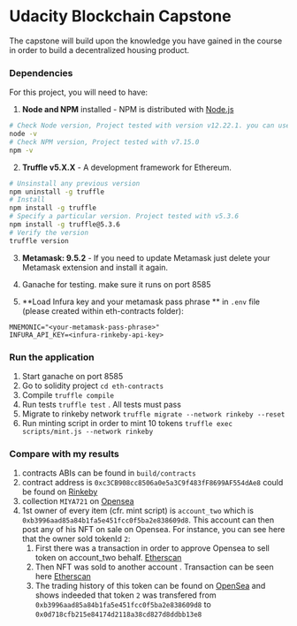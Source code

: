 # Udacity Blockchain Capstone

The capstone will build upon the knowledge you have gained in the course in order to build a decentralized housing product. 

### Dependencies
For this project, you will need to have:
1. **Node and NPM** installed - NPM is distributed with [Node.js](https://www.npmjs.com/get-npm)
```bash
# Check Node version, Project tested with version v12.22.1. you can use "nvm" to switch between node versions
node -v
# Check NPM version, Project tested with v7.15.0
npm -v
```


2. **Truffle v5.X.X** - A development framework for Ethereum. 
```bash
# Unsinstall any previous version
npm uninstall -g truffle
# Install
npm install -g truffle
# Specify a particular version. Project tested with v5.3.6
npm install -g truffle@5.3.6
# Verify the version
truffle version
```


3. **Metamask: 9.5.2** - If you need to update Metamask just delete your Metamask extension and install it again.


4. Ganache for testing. make sure it runs on port 8585

5. **Load Infura key and your metamask pass phrase  ** in `.env` file (please created within eth-contracts folder):
```
MNEMONIC="<your-metamask-pass-phrase>"
INFURA_API_KEY=<infura-rinkeby-api-key>
```

### Run the application

1. Start ganache on port 8585
2. Go to solidity project `cd eth-contracts`
3. Compile `truffle compile`
4. Run tests `truffle test` . All tests must pass
5. Migrate to rinkeby network `truffle migrate --network rinkeby --reset`
6. Run minting script in order to mint 10 tokens `truffle exec scripts/mint.js --network rinkeby`


### Compare with my results

1. contracts ABIs can be found in `build/contracts`
2. contract address is `0xc3CB908cc8506a0e5a3C9f483fF8699AF554dAe8` could be found on [Rinkeby](https://rinkeby.etherscan.io/address/0xc3CB908cc8506a0e5a3C9f483fF8699AF554dAe8)
3. collection `MIYA721` on [Opensea](https://testnets.opensea.io/collection/miya721)
4. 1st owner of every item (cfr. mint script) is `account_two` which is `0xb3996aad85a84b1fa5e451fcc0f5ba2e838609d8`.  This account can then post any of his NFT on sale on Opensea. For instance, you can see here that the owner sold tokenId `2`:
   1. First there was a transaction in order to approve Opensea to sell token on account_two behalf. [Etherscan](https://rinkeby.etherscan.io/tx/0x0b9151b0119f8ece9db0e4ab086df2254d96dcdc67bdcaf6ca551aa0f6b7b753)
   2. Then NFT was sold to another account . Transaction can be seen here [Etherscan](https://rinkeby.etherscan.io/tx/0xa6772fcfc230921612aa47fbfe699616926e8f121d44f5f62be4be9586773014)
   3. The trading history of this token can be found on [OpenSea](https://testnets.opensea.io/assets/0xc3cb908cc8506a0e5a3c9f483ff8699af554dae8/2) and shows indeeded that token `2` was transfered from `0xb3996aad85a84b1fa5e451fcc0f5ba2e838609d8` to `0x0d718cfb215e84174d2118a38cd827d8ddbb13e8`


